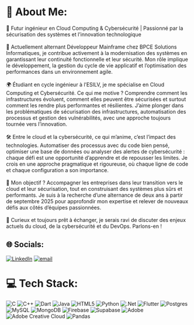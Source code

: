 # 💫 About Me:
🎯 Futur ingénieur en Cloud Computing & Cybersécurité | Passionné par la sécurisation des systèmes et l’innovation technologique<br><br>🔧 Actuellement alternant Développeur Mainframe chez BPCE Solutions Informatiques, je contribue activement à la modernisation des systèmes en garantissant leur continuité fonctionnelle et leur sécurité. Mon rôle implique le développement, la gestion du cycle de vie applicatif et l’optimisation des performances dans un environnement agile.<br><br>🌍 Étudiant en cycle ingénieur à l’ESILV, je me spécialise en Cloud Computing et Cybersécurité. Ce qui me motive ? Comprendre comment les infrastructures évoluent, comment elles peuvent être sécurisées et surtout comment les rendre plus performantes et résilientes. J’aime plonger dans les problématiques de sécurisation des infrastructures, automatisation des processus et gestion des vulnérabilités, avec une approche toujours tournée vers l’innovation.<br><br>🛠 Entre le cloud et la cybersécurité, ce qui m’anime, c’est l’impact des technologies.  Automatiser des processus avec du code bien pensé, optimiser une base de données ou analyser des alertes de cybersécurité : chaque défi est une opportunité d’apprendre et de repousser les limites. Je crois en une approche pragmatique et rigoureuse, où chaque ligne de code et chaque configuration a son importance.<br><br>🚀 Mon objectif ? Accompagner les entreprises dans leur transition vers le cloud et leur sécurisation, tout en construisant des systèmes plus sûrs et performants. Je suis à la recherche d’une alternance de deux ans à partir de septembre 2025 pour approfondir mon expertise et relever de nouveaux défis aux côtés d’équipes passionnées.<br><br>💬 Curieux et toujours prêt à échanger, je serais ravi de discuter des enjeux actuels du cloud, de la cybersécurité et du DevOps. Parlons-en !


## 🌐 Socials:
[![LinkedIn](https://img.shields.io/badge/LinkedIn-%230077B5.svg?logo=linkedin&logoColor=white)](https://linkedin.com/in/aymensaighi) [![email](https://img.shields.io/badge/Email-D14836?logo=gmail&logoColor=white)](mailto:aymensaighi95@gmail.com) 

# 💻 Tech Stack:
![C](https://img.shields.io/badge/c-%2300599C.svg?style=for-the-badge&logo=c&logoColor=white) ![C++](https://img.shields.io/badge/c++-%2300599C.svg?style=for-the-badge&logo=c%2B%2B&logoColor=white) ![Dart](https://img.shields.io/badge/dart-%230175C2.svg?style=for-the-badge&logo=dart&logoColor=white) ![Java](https://img.shields.io/badge/java-%23ED8B00.svg?style=for-the-badge&logo=openjdk&logoColor=white) ![HTML5](https://img.shields.io/badge/html5-%23E34F26.svg?style=for-the-badge&logo=html5&logoColor=white) ![Python](https://img.shields.io/badge/python-3670A0?style=for-the-badge&logo=python&logoColor=ffdd54) ![.Net](https://img.shields.io/badge/.NET-5C2D91?style=for-the-badge&logo=.net&logoColor=white) ![Flutter](https://img.shields.io/badge/Flutter-%2302569B.svg?style=for-the-badge&logo=Flutter&logoColor=white) ![Postgres](https://img.shields.io/badge/postgres-%23316192.svg?style=for-the-badge&logo=postgresql&logoColor=white) ![MySQL](https://img.shields.io/badge/mysql-4479A1.svg?style=for-the-badge&logo=mysql&logoColor=white) ![MongoDB](https://img.shields.io/badge/MongoDB-%234ea94b.svg?style=for-the-badge&logo=mongodb&logoColor=white) ![Firebase](https://img.shields.io/badge/firebase-a08021?style=for-the-badge&logo=firebase&logoColor=ffcd34) ![Supabase](https://img.shields.io/badge/Supabase-3ECF8E?style=for-the-badge&logo=supabase&logoColor=white) ![Adobe](https://img.shields.io/badge/adobe-%23FF0000.svg?style=for-the-badge&logo=adobe&logoColor=white) ![Adobe Creative Cloud](https://img.shields.io/badge/Adobe%20Creative%20Cloud-DA1F26.svg?style=for-the-badge&logo=Adobe%20Creative%20Cloud&logoColor=white) ![Pandas](https://img.shields.io/badge/pandas-%23150458.svg?style=for-the-badge&logo=pandas&logoColor=white)
